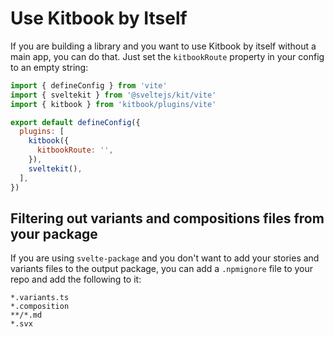 # Use Kitbook by Itself

If you are building a library and you want to use Kitbook by itself without a main app, you can do that. Just set the `kitbookRoute` property in your config to an empty string:

```js twoslash title="vite.config.js" {8}
import { defineConfig } from 'vite'
import { sveltekit } from '@sveltejs/kit/vite'
import { kitbook } from 'kitbook/plugins/vite'

export default defineConfig({
  plugins: [
    kitbook({
      kitbookRoute: '',
    }),
    sveltekit(),
  ],
})
```

## Filtering out variants and compositions files from your package

If you are using `svelte-package` and you don't want to add your stories and variants files to the output package, you can add a `.npmignore` file to your repo and add the following to it:

```
*.variants.ts
*.composition
**/*.md
*.svx
```


